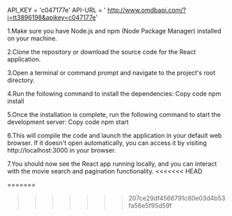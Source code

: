 API_KEY = 'c047177e'
API-URL = ' http://www.omdbapi.com/?i=tt3896198&apikey=c047177e'

1.Make sure you have Node.js and npm (Node Package Manager) installed on your machine.

2.Clone the repository or download the source code for the React application.

3.Open a terminal or command prompt and navigate to the project's root directory.

4.Run the following command to install the dependencies:
Copy code
npm install

5.Once the installation is complete, run the following command to start the development server:
Copy code
npm start

6.This will compile the code and launch the application in your default web browser. If it doesn't open automatically, you can access it by visiting http://localhost:3000 in your browser.

7.You should now see the React app running locally, and you can interact with the movie search and pagination functionality.
<<<<<<< HEAD

=======
>>>>>>> 207ce29df4566791c80e03d4b53fa56e5f95d59f
